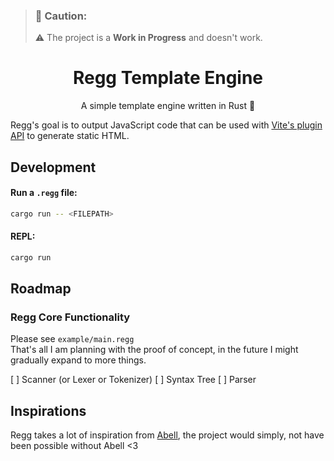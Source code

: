 > ### 🚧 Caution:
>
> ⚠️ The project is a **Work in Progress** and doesn't work.

<h1 align="center">Regg Template Engine</h1>

<p align="center"> A simple template engine written in Rust 🦀 </p>

Regg's goal is to output JavaScript code that can be used with [Vite's plugin API](https://vitejs.dev/guide/api-plugin.html#transforming-custom-file-types) to generate static HTML. <br />

## Development

#### Run a `.regg` file:

```sh
cargo run -- <FILEPATH>
```

#### REPL:

```sh
cargo run
```

## Roadmap

### Regg Core Functionality

Please see `example/main.regg` <br />
That's all I am planning with the proof of concept, in the future I might gradually expand to more things.

[ ] Scanner (or Lexer or Tokenizer)
[ ] Syntax Tree
[ ] Parser

## Inspirations

Regg takes a lot of inspiration from [Abell](https://github.com/abelljs/abell/), the project would simply, not have been possible without Abell <3
